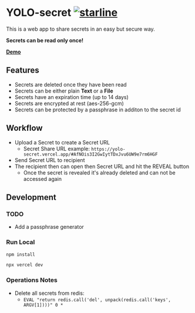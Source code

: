 # YOLO-secret [![starline](https://github-starline.vercel.app/qoomon/yolo-secretn)](https://github.com/qoomon/starline)
This is a web app to share secrets in an easy but secure way. 

**Secrets can be read only once!**

**[Demo](https://yolo-secret.vercel.app/)**

## Features
- Secrets are deleted once they have been read
- Secrets can be either plain **Text** or a **File**
- Secrets have an expiration time (up to 14 days)
- Secrets are encrypted at rest (aes-256-gcm)
- Secrets can be protected by a passphrase in additon to the secret id

## Workflow
- Upload a Secret to create a Secret URL
    - Secret Share URL example: `https://yolo-secret.vercel.app/#AfNOis3I2GwIytTDxJvu6UW9e7rm6HGF` 
- Send Secret URL to recipient
- The recipient then can open then Secret URL and hit the REVEAL button
    - Once the secret is revealed it's already deleted and can not be accessed again  

##

## Development

### TODO
- Add a passphrase generator

### Run Local
```sh
npm install

npx vercel dev
```

### Operations Notes
- Delete all secrets from redis:
  - `EVAL "return redis.call('del', unpack(redis.call('keys', ARGV[1])))" 0 *`

